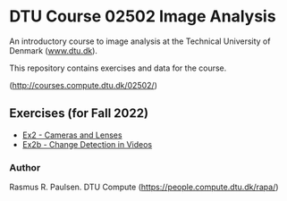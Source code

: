 # DTU Course 02502 Image Analysis

An introductory course to image analysis at the Technical University of Denmark (www.dtu.dk).

This repository contains exercises and data for the course.

(http://courses.compute.dtu.dk/02502/)

## Exercises (for Fall 2022)

- [Ex2 - Cameras and Lenses](exercises/ex2-CamerasAndLenses)
- [Ex2b - Change Detection in Videos](exercises/ex2b-ChangeDetectionInVideos)

### Author

Rasmus R. Paulsen. DTU Compute (https://people.compute.dtu.dk/rapa/)
